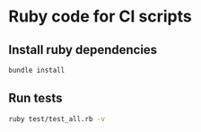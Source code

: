 # Ruby code for CI scripts #

## Install ruby dependencies ##

```bash
bundle install
```

## Run tests ##

```bash
ruby test/test_all.rb -v
```
